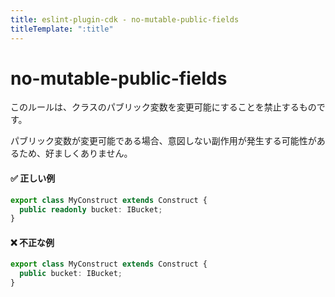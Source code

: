 ```yaml
---
title: eslint-plugin-cdk - no-mutable-public-fields
titleTemplate: ":title"
---
```


# no-mutable-public-fields

このルールは、クラスのパブリック変数を変更可能にすることを禁止するものです。

パブリック変数が変更可能である場合、意図しない副作用が発生する可能性があるため、好ましくありません。

#### ✅ 正しい例

```ts
export class MyConstruct extends Construct {
  public readonly bucket: IBucket;
}
```

#### ❌ 不正な例

```ts
export class MyConstruct extends Construct {
  public bucket: IBucket;
}
```

